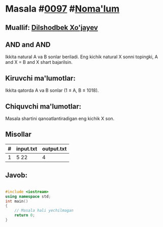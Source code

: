 
<h1>Masala #<a href="https://robocontest.uz/tasks/0097">0097</a> #<a href="https://robocontest.uz/tasks?category=1">Noma'lum</a></h1>
<h2> Muallif: <a href="https://robocontest.uz/profile/dxz05">Dilshodbek Xo'jayev</a></h2>
<h2>AND and AND</h2>
<p>Ikkita natural A va B sonlar beriladi. Eng kichik natural X sonni topingki, A and X = B and X shart bajarilsin.</p>
<h2>Kiruvchi ma'lumotlar:</h2>
<p>Ikkita qatorda A va B sonlar (1 ≤ A, B ≤ 1018).</p>
<h2>Chiquvchi ma'lumotlar:</h2>
<p>Masala shartini qanoatlantiradigan eng kichik X son.</p>
<h2>Misollar</h2>
<table>
    <thead>
        <tr>
            <th>#</th>
            <th>input.txt</th>
            <th>output.txt</th>
        </tr>
    </thead>
    <tbody>
            <tr>
                <td>1</td>
                <td>5
22</td>
                <td>4</td>
            </tr>
    </tbody>
    </table>
    
<h2>Javob:</h2>

######
```cpp
#include <iostream>
using namespace std;
int main()
{
    // Masala hali yechilmagan
    return 0;
}
```
